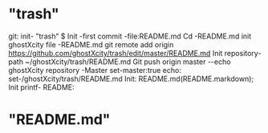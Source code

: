 "trash"
=====
git: init- "trash"
$ Init -first commit -file:README.md
Cd -README.md init ghostXcity file -README.md
git remote add origin https://github.com/ghostXcity/trash/edit/master/README.md
Init repository-path ~/ghostXcity/trash/README.md
Git push origin master --echo ghostXcity repository -Master 
set-master:true  echo: set-/ghostXcity/trash/README.md
Init: README.md(README.markdown);
Init printf- README:

"README.md"
=======

